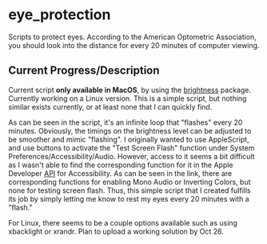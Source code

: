 # eye_protection
Scripts to protect eyes. According to the American Optometric Association, you should look into the distance for every 20 minutes of computer viewing.

## Current Progress/Description
Current script **only available in MacOS**, by using the [brightness](https://formulae.brew.sh/formula/brightness) package. Currently working on a Linux version. This is a simple script, but nothing similar exists currently, or at least none that I can quickly find.

As can be seen in the script, it's an infinite loop that "flashes" every 20 minutes. Obviously, the timings on the brightness level can be adjusted to be smoother and mimic "flashing". I originally wanted to use AppleScript, and use buttons to activate the "Test Screen Flash" function under System Preferences/Accessibility/Audio. However, access to it seems a bit difficult as I wasn't able to find the corresponding function for it in the Apple Developer [API](https://developer.apple.com/documentation/uikit/accessibility) for Accessibility. As can be seen in the link, there are corresponding functions for enabling Mono Audio or Inverting Colors, but none for testing screen flash. Thus, this simple script that I created fulfills its job by simply letting me know to rest my eyes every 20 minutes with a "flash."  

For Linux, there seems to be a couple options available such as using xbacklight or xrandr. Plan to upload a working solution by Oct 26.

